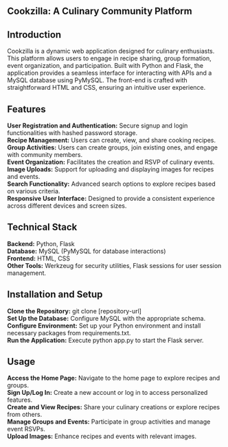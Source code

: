 ## Cookzilla: A Culinary Community Platform
## Introduction
Cookzilla is a dynamic web application designed for culinary enthusiasts. This platform allows users to engage in recipe sharing, group formation, event organization, and participation. Built with Python and Flask, the application provides a seamless interface for interacting with APIs and a MySQL database using PyMySQL. The front-end is crafted with straightforward HTML and CSS, ensuring an intuitive user experience.

## Features
**User Registration and Authentication:** Secure signup and login functionalities with hashed password storage. <br>
**Recipe Management:** Users can create, view, and share cooking recipes. <br>
**Group Activities:** Users can create groups, join existing ones, and engage with community members. <br>
**Event Organization:** Facilitates the creation and RSVP of culinary events. <br>
**Image Uploads:** Support for uploading and displaying images for recipes and events. <br>
**Search Functionality:** Advanced search options to explore recipes based on various criteria. <br>
**Responsive User Interface:** Designed to provide a consistent experience across different devices and screen sizes. <br>
 ## Technical Stack
**Backend:** Python, Flask <br>
**Database:** MySQL (PyMySQL for database interactions) <br>
**Frontend:** HTML, CSS <br>
**Other Tools:** Werkzeug for security utilities, Flask sessions for user session management. <br>
## Installation and Setup
**Clone the Repository:** git clone [repository-url] <br>
**Set Up the Database:** Configure MySQL with the appropriate schema. <br>
**Configure Environment:** Set up your Python environment and install necessary packages from requirements.txt. <br>
**Run the Application:** Execute python app.py to start the Flask server. <br>

## Usage
**Access the Home Page:** Navigate to the home page to explore recipes and groups. <br>
**Sign Up/Log In:** Create a new account or log in to access personalized features. <br>
**Create and View Recipes:** Share your culinary creations or explore recipes from others. <br>
**Manage Groups and Events:** Participate in group activities and manage event RSVPs. <br>
**Upload Images:** Enhance recipes and events with relevant images. <br>
